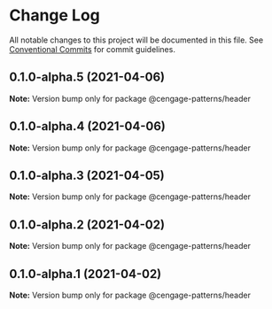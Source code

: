 # Change Log

All notable changes to this project will be documented in this file.
See [Conventional Commits](https://conventionalcommits.org) for commit guidelines.

## 0.1.0-alpha.5 (2021-04-06)

**Note:** Version bump only for package @cengage-patterns/header





## 0.1.0-alpha.4 (2021-04-06)

**Note:** Version bump only for package @cengage-patterns/header





## 0.1.0-alpha.3 (2021-04-05)

**Note:** Version bump only for package @cengage-patterns/header





## 0.1.0-alpha.2 (2021-04-02)

**Note:** Version bump only for package @cengage-patterns/header





## 0.1.0-alpha.1 (2021-04-02)

**Note:** Version bump only for package @cengage-patterns/header

